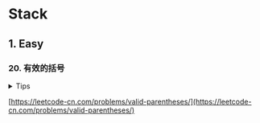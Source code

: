 # Stack

## 1. Easy

### 20. 有效的括号

<details>
<summary>Tips</summary>

1. 压栈所有的左边括号
2. 当出现右边括号则出栈进行匹配

</details>

[https://leetcode-cn.com/problems/valid-parentheses/](https://leetcode-cn.com/problems/valid-parentheses/)